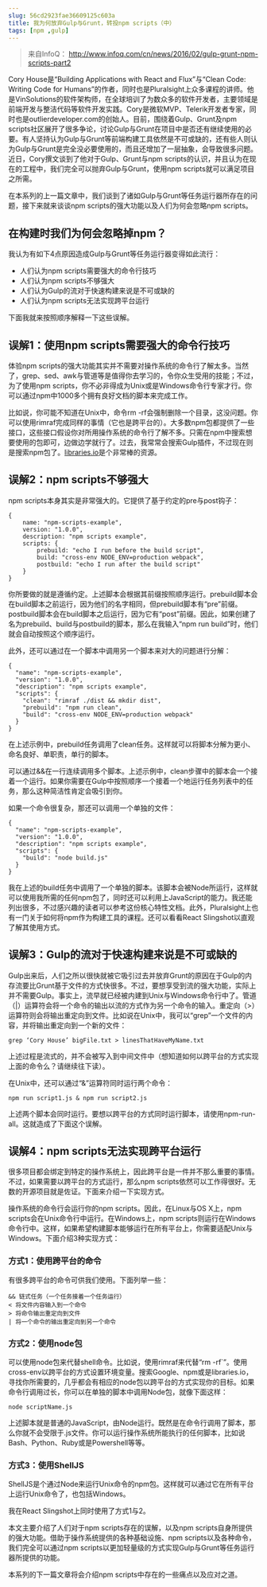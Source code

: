 ```yaml
---
slug: 56cd2923fae36609125c603a
title: 我为何放弃Gulp与Grunt，转投npm scripts（中）
tags: [npm ,gulp]
---
```


> 来自InfoQ： http://www.infoq.com/cn/news/2016/02/gulp-grunt-npm-scripts-part2

Cory House是“Building Applications with React and Flux”与“Clean Code: Writing Code for Humans”的作者，同时也是Pluralsight上众多课程的讲师。他是VinSolutions的软件架构师，在全球培训了为数众多的软件开发者，主要领域是前端开发与整洁代码等软件开发实践。Cory是微软MVP、Telerik开发者专家，同时也是outlierdeveloper.com的创始人。目前，围绕着Gulp、Grunt及npm scripts社区展开了很多争论，讨论Gulp与Grunt在项目中是否还有继续使用的必要。有人坚持认为Gulp与Grunt等前端构建工具依然是不可或缺的，还有些人则认为Gulp与Grunt是完全没必要使用的，而且还增加了一层抽象，会导致很多问题。近日，Cory撰文谈到了他对于Gulp、Grunt与npm scripts的认识，并且认为在现在的工程中，我们完全可以抛弃Gulp与Grunt，使用npm scripts就可以满足项目之所需。

在本系列的上一篇文章中，我们谈到了诸如Gulp与Grunt等任务运行器所存在的问题，接下来就来谈谈npm scripts的强大功能以及人们为何会忽略npm scripts。

## 在构建时我们为何会忽略掉npm？
我认为有如下4点原因造成Gulp与Grunt等任务运行器变得如此流行：

* 人们认为npm scripts需要强大的命令行技巧
* 人们认为npm scripts不够强大
* 人们认为Gulp的流对于快速构建来说是不可或缺的
* 人们认为npm scripts无法实现跨平台运行

下面我就来按照顺序解释一下这些误解。

## 误解1：使用npm scripts需要强大的命令行技巧
体验npm scripts的强大功能其实并不需要对操作系统的命令行了解太多。当然了，grep、sed、awk与管道等是值得你去学习的，令你众生受用的技能；不过，为了使用npm scripts，你不必非得成为Unix或是Windows命令行专家才行。你可以通过npm中1000多个拥有良好文档的脚本来完成工作。

比如说，你可能不知道在Unix中，命令rm -rf会强制删除一个目录，这没问题。你可以使用rimraf完成同样的事情（它也是跨平台的）。大多数npm包都提供了一些接口，这些接口假设你对所用操作系统的命令行了解不多。只需在npm中搜索想要使用的包即可，边做边学就行了。过去，我常常会搜索Gulp插件，不过现在则是搜索npm包了。[libraries.io](https://libraries.io/)是个非常棒的资源。

## 误解2：npm scripts不够强大
npm scripts本身其实是非常强大的。它提供了基于约定的pre与post钩子：
```
{
	name: "npm-scripts-example",
	version: "1.0.0",
	description: "npm scripts example",
	scripts: {
		prebuild: "echo I run before the build script",
		build: "cross-env NODE_ENV=production webpack",
		postbuild: "echo I run after the build script"
	}
}
```
你所要做的就是遵循约定。上述脚本会根据其前缀按照顺序运行。prebuild脚本会在build脚本之前运行，因为他们的名字相同，但prebuild脚本有“pre”前缀。postbuild脚本会在build脚本之后运行，因为它有“post”前缀。因此，如果创建了名为prebuild、build与postbuild的脚本，那么在我输入“npm run build”时，他们就会自动按照这个顺序运行。

此外，还可以通过在一个脚本中调用另一个脚本来对大的问题进行分解：
```
{
  "name": "npm-scripts-example",
  "version": "1.0.0",
  "description": "npm scripts example",
  "scripts": {
    "clean": "rimraf ./dist && mkdir dist",
    "prebuild": "npm run clean",
    "build": "cross-env NODE_ENV=production webpack"
  }
}
```

在上述示例中，prebuild任务调用了clean任务。这样就可以将脚本分解为更小、命名良好、单职责，单行的脚本。

可以通过&&在一行连续调用多个脚本。上述示例中，clean步骤中的脚本会一个接着一个运行。如果你需要在Gulp中按照顺序一个接着一个地运行任务列表中的任务，那么这种简洁性肯定会吸引到你。

如果一个命令很复杂，那还可以调用一个单独的文件：
```
{
  "name": "npm-scripts-example",
  "version": "1.0.0",
  "description": "npm scripts example",
  "scripts": {
    "build": "node build.js"
  }
}
```

我在上述的build任务中调用了一个单独的脚本。该脚本会被Node所运行，这样就可以使用我所需的任何npm包了，同时还可以利用上JavaScript的能力。我还能列出很多，不过感兴趣的读者可以参考这份核心特性文档。此外，Pluralsight上也有一门关于如何将npm作为构建工具的课程。还可以看看React Slingshot以直观了解其使用方式。

## 误解3：Gulp的流对于快速构建来说是不可或缺的
Gulp出来后，人们之所以很快就被它吸引过去并放弃Grunt的原因在于Gulp的内存流要比Grunt基于文件的方式快很多。不过，要想享受到流的强大功能，实际上并不需要Gulp。事实上，流早就已经被内建到Unix与Windows命令行中了。管道（|）运算符会将一个命令的输出以流的方式作为另一个命令的输入。重定向（>）运算符则会将输出重定向到文件。比如说在Unix中，我可以“grep”一个文件的内容，并将输出重定向到一个新的文件：
```
grep ‘Cory House’ bigFile.txt > linesThatHaveMyName.txt
```

上述过程是流式的，并不会被写入到中间文件中（想知道如何以跨平台的方式实现上面的命令么？请继续往下读）。

在Unix中，还可以通过“&”运算符同时运行两个命令：
```
npm run script1.js & npm run script2.js
```

上述两个脚本会同时运行。要想以跨平台的方式同时运行脚本，请使用npm-run-all。这就造成了下面这个误解。

## 误解4：npm scripts无法实现跨平台运行
很多项目都会绑定到特定的操作系统上，因此跨平台是一件并不那么重要的事情。不过，如果需要以跨平台的方式运行，那么npm scripts依然可以工作得很好。无数的开源项目就是佐证。下面来介绍一下实现方式。

操作系统的命令行会运行你的npm scripts。因此，在Linux与OS X上，npm scripts会在Unix命令行中运行。在Windows上，npm scripts则运行在Windows命令行中。这样，如果希望构建脚本能够运行在所有平台上，你需要适配Unix与Windows。下面介绍3种实现方式：

### 方式1：使用跨平台的命令
有很多跨平台的命令可供我们使用。下面列举一些：
```
&& 链式任务（一个任务接着一个任务运行）
< 将文件内容输入到一个命令
> 将命令输出重定向到文件
| 将一个命令的输出重定向到另一个命令
```

### 方式2：使用node包
可以使用node包来代替shell命令。比如说，使用rimraf来代替“rm -rf`”。使用cross-env以跨平台的方式设置环境变量。搜索Google、npm或是libraries.io，寻找你所需要的，几乎都会有相应的node包以跨平台的方式实现你的目标。如果命令行调用过长，你可以在单独的脚本中调用Node包，就像下面这样：

```
node scriptName.js
```

上述脚本就是普通的JavaScript，由Node运行。既然是在命令行调用了脚本，那么你就不会受限于.js文件。你可以运行操作系统所能执行的任何脚本，比如说Bash、Python、Ruby或是Powershell等等。

### 方式3：使用ShellJS

ShellJS是个通过Node来运行Unix命令的npm包。这样就可以通过它在所有平台上运行Unix命令了，也包括Windows。

我在React Slingshot上同时使用了方式1与2。

本文主要介绍了人们对于npm scripts存在的误解，以及npm scripts自身所提供的强大功能。借助于操作系统提供的各种基础设施、npm scripts以及各种命令，我们完全可以通过npm scripts以更加轻量级的方式实现Gulp与Grunt等任务运行器所提供的功能。

本系列的下一篇文章将会介绍npm scripts中存在的一些痛点以及应对之道。
